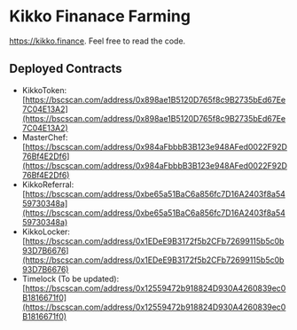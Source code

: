 # Kikko Finanace Farming

https://kikko.finance. Feel free to read the code.

## Deployed Contracts

- KikkoToken: [https://bscscan.com/address/0x898ae1B5120D765f8c9B2735bEd67Ee7C04E13A2](https://bscscan.com/address/0x898ae1B5120D765f8c9B2735bEd67Ee7C04E13A2)
- MasterChef: [https://bscscan.com/address/0x984aFbbbB3B123e948AFed0022F92D76Bf4E2Df6](https://bscscan.com/address/0x984aFbbbB3B123e948AFed0022F92D76Bf4E2Df6)
- KikkoReferral: [https://bscscan.com/address/0xbe65a51BaC6a856fc7D16A2403f8a5459730348a](https://bscscan.com/address/0xbe65a51BaC6a856fc7D16A2403f8a5459730348a)
- KikkoLocker: [https://bscscan.com/address/0x1EDeE9B3172f5b2CFb72699115b5c0b93D7B6676](https://bscscan.com/address/0x1EDeE9B3172f5b2CFb72699115b5c0b93D7B6676)
- Timelock (To be updated): [https://bscscan.com/address/0x12559472b918824D930A4260839ec0B1816671f0](https://bscscan.com/address/0x12559472b918824D930A4260839ec0B1816671f0)